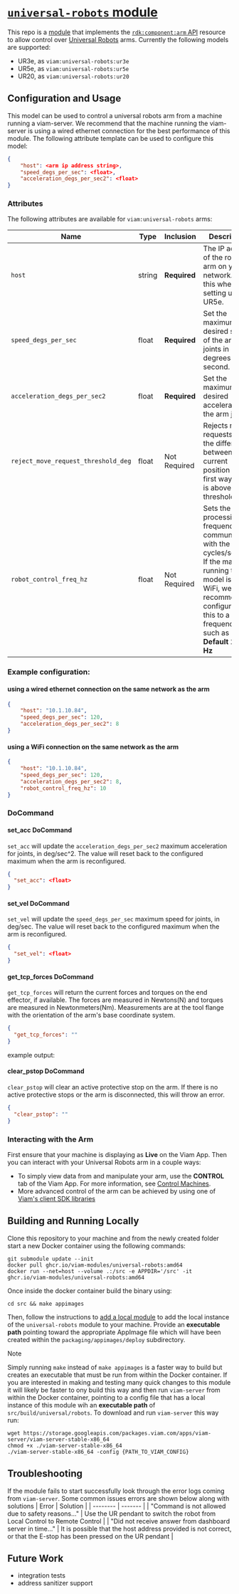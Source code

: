 # [`universal-robots` module](https://app.viam.com/module/viam/universal-robots)

This repo is a [module](https://docs.viam.com/registry/#modular-resources) that implements the [`rdk:component:arm` API](https://docs.viam.com/components/arm/) resource to allow control over [Universal Robots](https://www.universal-robots.com/) arms. Currently the following models are supported:

- UR3e, as `viam:universal-robots:ur3e`
- UR5e, as `viam:universal-robots:ur5e`
- UR20, as `viam:universal-robots:ur20`

## Configuration and Usage

This model can be used to control a universal robots arm from a machine running a viam-server. We recommend that the machine running the viam-server is using a wired ethernet connection for the best performance of this module. The following attribute template can be used to configure this model:

```json
{
    "host": <arm ip address string>,
    "speed_degs_per_sec": <float>,
    "acceleration_degs_per_sec2": <float>
}
```

### Attributes

The following attributes are available for `viam:universal-robots` arms:

| Name | Type | Inclusion | Description |
| ---- | ---- | --------- | ----------- |
| `host` | string | **Required** | The IP address of the robot arm on your network. Find this when setting up your UR5e. |
| `speed_degs_per_sec` | float | **Required** | Set the maximum desired speed of the arm joints in degrees per second. |
| `acceleration_degs_per_sec2` | float | **Required** | Set the maximum desired acceleration of the arm joints. |
| `reject_move_request_threshold_deg` | float | Not Required | Rejects move requests when the difference between the current position and first waypoint is above threshold |
| `robot_control_freq_hz` | float | Not Required | Sets the processing frequency for communication with the arm in cycles/second. If the machine running this model is using WiFi, we recommend configuring this to a lower frequency, such as 10 Hz. **Default 100 Hz** |

### Example configuration:

#### using a wired ethernet connection on the same network as the arm
```json
{
    "host": "10.1.10.84",
    "speed_degs_per_sec": 120,
    "acceleration_degs_per_sec2": 8
}
```
#### using a WiFi connection on the same network as the arm
```json
{
    "host": "10.1.10.84",
    "speed_degs_per_sec": 120,
    "acceleration_degs_per_sec2": 8,
    "robot_control_freq_hz": 10 
}
```

### DoCommand

#### set_acc DoCommand

`set_acc` will update the `acceleration_degs_per_sec2` maximum acceleration for joints, in deg/sec^2. The value will reset back to the configured maximum when the arm is reconfigured. 

```json
{
  "set_acc": <float>
}
```

#### set_vel DoCommand

`set_vel` will update the `speed_degs_per_sec` maximum speed for joints, in deg/sec. The value will reset back to the configured maximum when the arm is reconfigured. 

```json
{
  "set_vel": <float>
}
```

#### get_tcp_forces DoCommand

`get_tcp_forces` will return the current forces and torques on the end effector, if available. The forces are measured in Newtons(N) and torques are measured in Newtonmeters(Nm). Measurements are at the tool flange with the orientation of the arm's base coordinate system.

```json
{
  "get_tcp_forces": ""
}
```

example output: 


#### clear_pstop DoCommand

`clear_pstop` will clear an active protective stop on the arm. If there is no active protective stops or the arm is disconnected, this will throw an error. 

```json
{
  "clear_pstop": ""
}
```

### Interacting with the Arm
First ensure that your machine is displaying as **Live** on the Viam App. Then you can interact with your Universal Robots arm in a couple ways:
- To simply view data from and manipulate your arm, use the **CONTROL** tab of the Viam App.
For more information, see [Control Machines](https://docs.viam.com/fleet/control/).
- More advanced control of the arm can be achieved by using one of [Viam's client SDK libraries](https://docs.viam.com/components/arm/#control-your-arm-with-viams-client-sdk-libraries)

## Building and Running Locally
Clone this repository to your machine and from the newly created folder start a new Docker container using the following commands:

```
git submodule update --init
docker pull ghcr.io/viam-modules/universal-robots:amd64
docker run --net=host --volume .:/src -e APPDIR='/src' -it ghcr.io/viam-modules/universal-robots:amd64
```

Once inside the docker container build the binary using:

```
cd src && make appimages
```

Then, follow the instructions to [add a local module](https://docs.viam.com/registry/configure/#add-a-local-module) to add the local instance of the `universal-robots` module to your machine.
Provide an **executable path** pointing toward the appropriate AppImage file which will have been created within the `packaging/appimages/deploy` subdirectory.

> [!NOTE]
> Simply running `make` instead of `make appimages` is a faster way to build but creates an executable that must be run from within the Docker container.  If you are interested in making and testing many quick changes to this module it will likely be faster to ony build this way and then run `viam-server` from within the Docker container, pointing to a config file that has a local instance of this module wih an **executable path** of `src/build/universal/robots`.  To download and run `viam-server` this way run:
> ```
> wget https://storage.googleapis.com/packages.viam.com/apps/viam-server/viam-server-stable-x86_64
> chmod +x ./viam-server-stable-x86_64
> ./viam-server-stable-x86_64 -config {PATH_TO_VIAM_CONFIG}
> ```

## Troubleshooting
If the module fails to start successfully look through the error logs coming from `viam-server`.  Some common issues errors are shown below along with solutions
| Error    | Solution |
| -------- | ------- |
| "Command is not allowed due to safety reasons..." | Use the UR pendant to switch the robot from Local Control to Remote Control |
| "Did not receive answer from dashboard server in time..." | It is possible that the host address provided is not correct, or that the E-stop has been pressed on the UR pendant |

## Future Work
- integration tests
- address sanitizer support
